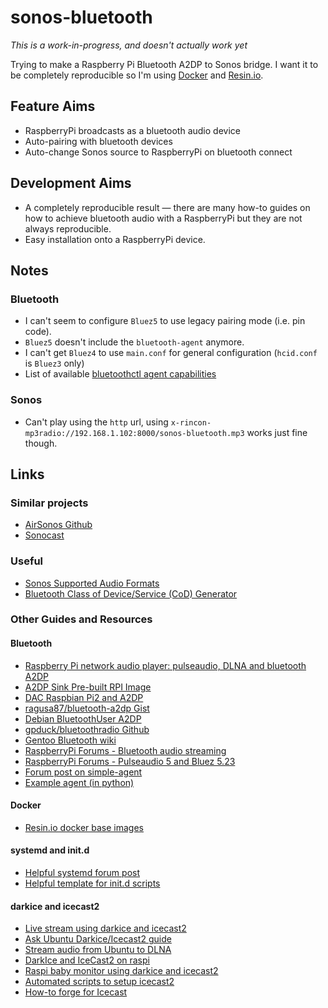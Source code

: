 # sonos-bluetooth

*This is a work-in-progress, and doesn't actually work yet*

Trying to make a Raspberry Pi Bluetooth A2DP to Sonos bridge. I want it to be completely reproducible so I'm using [Docker](https://www.docker.com/) and [Resin.io](https://resin.io/).

## Feature Aims
* RaspberryPi broadcasts as a bluetooth audio device
* Auto-pairing with bluetooth devices
* Auto-change Sonos source to RaspberryPi on bluetooth connect

## Development Aims
* A completely reproducible result &mdash; there are many how-to guides on how to achieve bluetooth audio with a RaspberryPi but they are not always reproducible.
* Easy installation onto a RaspberryPi device.

## Notes
### Bluetooth
* I can't seem to configure `Bluez5` to use legacy pairing mode (i.e. pin code).
* `Bluez5` doesn't include the `bluetooth-agent` anymore.
* I can't get `Bluez4` to use `main.conf` for general configuration (`hcid.conf` is `Bluez3` only)
* List of available [bluetoothctl agent capabilities](http://comments.gmane.org/gmane.linux.bluez.kernel/34784)

### Sonos
* Can't play using the `http` url, using `x-rincon-mp3radio://192.168.1.102:8000/sonos-bluetooth.mp3` works just fine though.

## Links

### Similar projects
* [AirSonos Github](https://github.com/stephen/airsonos/)
* [Sonocast](https://github.com/gpothier/sonoscast)

### Useful
* [Sonos Supported Audio Formats](https://sonos.custhelp.com/app/answers/detail/a_id/80/~/supported-audio-formats)
* [Bluetooth Class of Device/Service (CoD) Generator](http://bluetooth-pentest.narod.ru/software/bluetooth_class_of_device-service_generator.html)

### Other Guides and Resources

#### Bluetooth
* [Raspberry Pi network audio player: pulseaudio, DLNA and bluetooth A2DP](http://rootprompt.apatsch.net/2013/02/20/raspberry-pi-network-audio-player-pulseaudio-dlna-and-bluetooth-a2dp-part-1-pulseaudio/)
* [A2DP Sink Pre-built RPI Image](http://www.raspberrypi.org/forums/viewtopic.php?t=33943&p=347843)
* [DAC Raspbian Pi2 and A2DP](https://www.hifiberry.com/forums/topic/dac-raspbian-pi2-and-a2dp/)
* [ragusa87/bluetooth-a2dp Gist](https://gist.github.com/ragusa87/6687903)
* [Debian BluetoothUser A2DP](https://wiki.debian.org/BluetoothUser/a2dp)
* [gpduck/bluetoothradio Github](https://github.com/gpduck/bluetoothradio)
* [Gentoo Bluetooth wiki](http://wiki.gentoo.org/wiki/Bluetooth)
* [RaspberryPi Forums - Bluetooth audio streaming](http://www.raspberrypi.org/forums/viewtopic.php?t=68779)
* [RaspberryPi Forums - Pulseaudio 5 and Bluez 5.23](http://www.raspberrypi.org/forums/viewtopic.php?f=29&t=87138&p=636181&hilit=a2dp#p636181)
* [Forum post on simple-agent](http://www.linuxquestions.org/questions/linux-wireless-networking-41/setting-up-bluez-with-a-passkey-pin-to-be-used-as-headset-for-iphone-816003/#post5149524)
* [Example agent (in python)](https://github.com/brainsqueezer/scripts/blob/master/agent.py)

#### Docker
* [Resin.io docker base images](https://registry.hub.docker.com/u/resin/rpi-raspbian/tags/manage/)

#### systemd and init.d
* [Helpful systemd forum post](https://wiki.archlinux.org/index.php/Systemd/User#D-Bus)
* [Helpful template for init.d scripts](https://github.com/fhd/init-script-template/blob/master/template)

#### darkice and icecast2
* [Live stream using darkice and icecast2](https://stmllr.net/blog/live-mp3-streaming-from-audio-in-with-darkice-and-icecast2-on-raspberry-pi/)
* [Ask Ubuntu Darkice/Icecast2 guide](http://askubuntu.com/questions/28496/how-do-i-setup-an-icecast-server-for-broadcasting-audio-in-my-network)
* [Stream audio from Ubuntu to DLNA](https://sandalov.org/blog/1441/)
* [DarkIce and IceCast2 on raspi](https://stmllr.net/blog/live-mp3-streaming-from-audio-in-with-darkice-and-icecast2-on-raspberry-pi/)
* [Raspi baby monitor using darkice and icecast2](http://mattkaar.com/blog/2013/05/26/web-streaming-with-the-raspberry-pi-baby-monitor/)
* [Automated scripts to setup icecast2](https://github.com/grailsasia/vps-setup-audio-streaming/blob/master/setup-icecast-server.sh)
* [How-to forge for Icecast](https://www.howtoforge.com/linux_webradio_with_icecast2_ices2)
